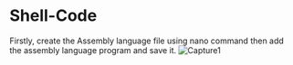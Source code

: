 # Shell-Code
Firstly, create the Assembly language file using nano command then add the assembly language program and save it.
![Capture1](https://user-images.githubusercontent.com/43548400/76527485-4fcd9800-6495-11ea-88e3-3d0c08d85c2f.PNG)
